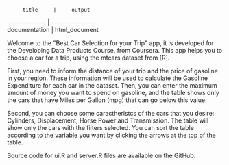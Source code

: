          title     |     output       
  --------------   |  ----------------   
   documentation   |   html_document  


Welcome to the "Best Car Selection for your Trip" app, it is developed for the Developing Data Products Course, from Coursera. This app helps you to choose a car for a trip, using the mtcars dataset from [R].

First, you need to inform the distance of your trip and the price of gasoline in your region. These information will be used to calculate the Gasoline Expenditure for each car in the dataset. Then, you can enter the maximum amount of money you want to spend on gasoline, and the table shows only the cars that have Miles per Gallon (mpg) that can go below this value.

Second, you can choose some caractheristcs of the cars that you desire: Cylinders, Displacement, Horse Power and Transmission. The table will show only the cars with the filters selected. You can sort the table according to the variable you want by clicking the arrows at the top of the table.

Source code for ui.R and server.R files are available on the GitHub.
